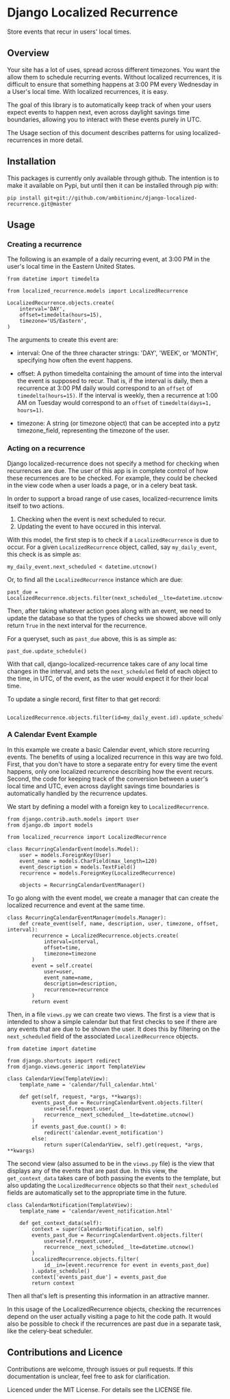 Django Localized Recurrence
===========================

Store events that recur in users' local times.

Overview
----------------------------------------

Your site has a lot of uses, spread across different timezones. You
want the allow them to schedule recurring events. Without localized
recurrences, it is difficult to ensure that something happens at 3:00
PM every Wednesday in a User's local time. With localized recurrences,
it is easy.

The goal of this library is to automatically keep track of when your
users expect events to happen next, even across daylight savings time
boundaries, allowing you to interact with these events purely in UTC.

The Usage section of this document describes patterns for using
localized-recurrences in more detail.


Installation
----------------------------------------

This packages is currently only available through github. The
intention is to make it available on Pypi, but until then it can be
installed through pip with:

    pip install git+git://github.com/ambitioninc/django-localized-recurrence.git@master


Usage
----------------------------------------

### Creating a recurrence

The following is an example of a daily recurring event, at 3:00 PM in
the user's local time in the Eastern United States.

    from datetime import timedelta

    from localized_recurrence.models import LocalizedRecurrence

    LocalizedRecurrence.objects.create(
        interval='DAY',
        offset=timedelta(hours=15),
        timezone='US/Eastern',
    )

The arguments to create this event are:

- interval: One of the three character strings: 'DAY', 'WEEK', or
  'MONTH', specifying how often the event happens.

- offset: A python timedelta containing the amount of time into the
  interval the event is supposed to recur. That is, if the interval is
  daily, then a recurrence at 3:00 PM daily would correspond to an
  `offset` of `timedelta(hours=15)`. If the interval is weekly, then a
  recurrence at 1:00 AM on Tuesday would correspond to an `offset` of
  `timedelta(days=1, hours=1)`.

- timezone: A string (or timezone object) that can be accepted into a
  pytz timezone_field, representing the timezone of the user.

### Acting on a recurrence

Django localized-recurrence does not specify a method for checking
when recurrences are due. The user of this app is in complete control
of how these recurrences are to be checked. For example, they could be
checked in the view code when a user loads a page, or in a celery beat
task.

In order to support a broad range of use cases, localized-recurrence
limits itself to two actions.

1. Checking when the event is next scheduled to recur.
2. Updating the event to have occured in this interval.

With this model, the first step is to check if a `LocalizedRecurrence`
is due to occur. For a given `LocalizedRecurrence` object, called, say
`my_daily_event`, this check is as simple as:

    my_daily_event.next_scheduled < datetime.utcnow()

Or, to find all the `LocalizedRecurrence` instance which are due:

    past_due = LocalizedRecurrence.objects.filter(next_scheduled__lte=datetime.utcnow())

Then, after taking whatever action goes along with an event, we need
to update the database so that the types of checks we showed above
will only return `True` in the next interval for the recurrence.

For a queryset, such as `past_due` above, this is as simple as:

    past_due.update_schedule()

With that call, django-localized-recurrence takes care of any local
time changes in the interval, and sets the `next_scheduled` field of
each object to the time, in UTC, of the event, as the user would
expect it for their local time.

To update a single record, first filter to that get record:

     LocalizedRecurrence.objects.filter(id=my_daily_event.id).update_schedule()

### A Calendar Event Example

In this example we create a basic Calendar event, which store
recurring events. The benefits of using a localized recurrence in this
way are two fold. First, that you don't have to store a separate entry
for every time the event happens, only one localized recurrence
describing how the event recurs. Second, the code for keeping track of
the conversion between a user's local time and UTC, even across
daylight savings time boundaries is automatically handled by the
recurrence updates.

We start by defining a model with a foreign key to `LocalizedRecurrence`.


    from django.contrib.auth.models import User
    from django.db import models

    from localized_recurrence import LocalizedRecurrence

    class RecurringCalendarEvent(models.Model):
        user = models.ForeignKey(User)
        event_name = models.CharField(max_length=120)
        event_description = models.TextField()
        recurrence = models.ForeignKey(LocalizedRecurrence)

        objects = RecurringCalendarEventManager()

To go along with the event model, we create a manager that can create
the localized recurrence and event at the same time.

    class RecurringCalendarEventManager(models.Manager):
        def create_event(self, name, description, user, timezone, offset, interval):
            recurrence = LocalizedRecurrence.objects.create(
                interval=interval,
                offset=time,
                timezone=timezone
            )
            event = self.create(
                user=user,
                event_name=name,
                description=description,
                recurrence=recurrence
            )
            return event

Then, in a file `views.py` we can create two views. The first is a
view that is intended to show a simple calendar but that first checks
to see if there are any events that are due to be shown the user. It
does this by filtering on the `next_scheduled` field of the associated
`LocalizedRecurrence` objects.

    from datetime import datetime

    from django.shortcuts import redirect
    from django.views.generic import TemplateView

    class CalendarView(TemplateView):
        template_name = 'calendar/full_calendar.html'

        def get(self, request, *args, **kwargs):
            events_past_due = RecurringCalendarEvent.objects.filter(
                user=self.request.user,
                recurrence__next_scheduled__lte=datetime.utcnow()
            )
            if events_past_due.count() > 0:
                redirect('calendar.event_notification')
            else:
                return super(CalendarView, self).get(request, *args, **kwargs)

The second view (also assumed to be in the `views.py` file) is the
view that displays any of the events that are past due. In this view,
the `get_context_data` takes care of both passing the events to the
template, but also updating the `LocalizedRecurrence` objects so that
their `next_scheduled` fields are automatically set to the appropriate
time in the future.

    class CalendarNotification(TemplateView):
        template_name = 'calendar/event_notification.html'

        def get_context_data(self):
            context = super(CalendarNotification, self)
            events_past_due = RecurringCalendarEvent.objects.filter(
                user=self.request.user,
                recurrence__next_scheduled__lte=datetime.utcnow()
            )
            LocalizedRecurrence.objects.filter(
                id__in=[event.recurrence for event in events_past_due]
            ).update_schedule()
            context['events_past_due'] = events_past_due
            return context

Then all that's left is presenting this information in an attractive
manner.

In this usage of the LocalizedRecurrence objects, checking the
recurrences depend on the user actually visiting a page to hit the
code path. It would also be possible to check if the recurrences are
past due in a separate task, like the celery-beat scheduler.

Contributions and Licence
----------------------------------------

Contributions are welcome, through issues or pull requests. If this
documentation is unclear, feel free to ask for clarification.

Licenced under the MIT License. For details see the LICENSE file.
